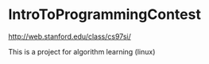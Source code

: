 # IntroToProgrammingContest
http://web.stanford.edu/class/cs97si/

This is a project for algorithm learning (linux)
